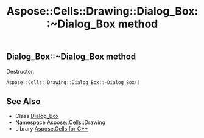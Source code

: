 ﻿---
title: Aspose::Cells::Drawing::Dialog_Box::~Dialog_Box method
linktitle: ~Dialog_Box
second_title: Aspose.Cells for C++ API Reference
description: 'Aspose::Cells::Drawing::Dialog_Box::~Dialog_Box method. Destructor in C++.'
type: docs
weight: 200
url: /cpp/aspose.cells.drawing/dialog_box/~dialog_box/
---
## Dialog_Box::~Dialog_Box method


Destructor.

```cpp
Aspose::Cells::Drawing::Dialog_Box::~Dialog_Box()
```

## See Also

* Class [Dialog_Box](../)
* Namespace [Aspose::Cells::Drawing](../../)
* Library [Aspose.Cells for C++](../../../)
